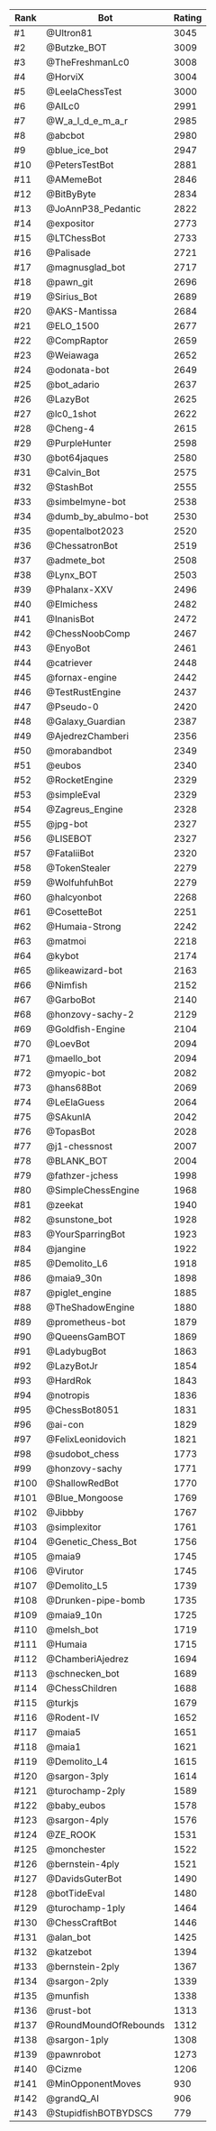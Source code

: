 Rank|Bot|Rating
---|---|---
#1|@Ultron81|3045
#2|@Butzke_BOT|3009
#3|@TheFreshmanLc0|3008
#4|@HorviX|3004
#5|@LeelaChessTest|3000
#6|@AILc0|2991
#7|@W_a_l_d_e_m_a_r|2985
#8|@abcbot|2980
#9|@blue_ice_bot|2947
#10|@PetersTestBot|2881
#11|@AMemeBot|2846
#12|@BitByByte|2834
#13|@JoAnnP38_Pedantic|2822
#14|@expositor|2773
#15|@LTChessBot|2733
#16|@Palisade|2721
#17|@magnusglad_bot|2717
#18|@pawn_git|2696
#19|@Sirius_Bot|2689
#20|@AKS-Mantissa|2684
#21|@ELO_1500|2677
#22|@CompRaptor|2659
#23|@Weiawaga|2652
#24|@odonata-bot|2649
#25|@bot_adario|2637
#26|@LazyBot|2625
#27|@lc0_1shot|2622
#28|@Cheng-4|2615
#29|@PurpleHunter|2598
#30|@bot64jaques|2580
#31|@Calvin_Bot|2575
#32|@StashBot|2555
#33|@simbelmyne-bot|2538
#34|@dumb_by_abulmo-bot|2530
#35|@opentalbot2023|2520
#36|@ChessatronBot|2519
#37|@admete_bot|2508
#38|@Lynx_BOT|2503
#39|@Phalanx-XXV|2496
#40|@Elmichess|2482
#41|@InanisBot|2472
#42|@ChessNoobComp|2467
#43|@EnyoBot|2461
#44|@catriever|2448
#45|@fornax-engine|2442
#46|@TestRustEngine|2437
#47|@Pseudo-0|2420
#48|@Galaxy_Guardian|2387
#49|@AjedrezChamberi|2356
#50|@morabandbot|2349
#51|@eubos|2340
#52|@RocketEngine|2329
#53|@simpleEval|2329
#54|@Zagreus_Engine|2328
#55|@jpg-bot|2327
#56|@LISEBOT|2327
#57|@FataliiBot|2320
#58|@TokenStealer|2279
#59|@WolfuhfuhBot|2279
#60|@halcyonbot|2268
#61|@CosetteBot|2251
#62|@Humaia-Strong|2242
#63|@matmoi|2218
#64|@kybot|2174
#65|@likeawizard-bot|2163
#66|@Nimfish|2152
#67|@GarboBot|2140
#68|@honzovy-sachy-2|2129
#69|@Goldfish-Engine|2104
#70|@LoevBot|2094
#71|@maello_bot|2094
#72|@myopic-bot|2082
#73|@hans68Bot|2069
#74|@LeElaGuess|2064
#75|@SAkunIA|2042
#76|@TopasBot|2028
#77|@j1-chessnost|2007
#78|@BLANK_BOT|2004
#79|@fathzer-jchess|1998
#80|@SimpleChessEngine|1968
#81|@zeekat|1940
#82|@sunstone_bot|1928
#83|@YourSparringBot|1923
#84|@jangine|1922
#85|@Demolito_L6|1918
#86|@maia9_30n|1898
#87|@piglet_engine|1885
#88|@TheShadowEngine|1880
#89|@prometheus-bot|1879
#90|@QueensGamBOT|1869
#91|@LadybugBot|1863
#92|@LazyBotJr|1854
#93|@HardRok|1843
#94|@notropis|1836
#95|@ChessBot8051|1831
#96|@ai-con|1829
#97|@FelixLeonidovich|1821
#98|@sudobot_chess|1773
#99|@honzovy-sachy|1771
#100|@ShallowRedBot|1770
#101|@Blue_Mongoose|1769
#102|@Jibbby|1767
#103|@simplexitor|1761
#104|@Genetic_Chess_Bot|1756
#105|@maia9|1745
#106|@Virutor|1745
#107|@Demolito_L5|1739
#108|@Drunken-pipe-bomb|1735
#109|@maia9_10n|1725
#110|@melsh_bot|1719
#111|@Humaia|1715
#112|@ChamberiAjedrez|1694
#113|@schnecken_bot|1689
#114|@ChessChildren|1688
#115|@turkjs|1679
#116|@Rodent-IV|1652
#117|@maia5|1651
#118|@maia1|1621
#119|@Demolito_L4|1615
#120|@sargon-3ply|1614
#121|@turochamp-2ply|1589
#122|@baby_eubos|1578
#123|@sargon-4ply|1576
#124|@ZE_ROOK|1531
#125|@monchester|1522
#126|@bernstein-4ply|1521
#127|@DavidsGuterBot|1490
#128|@botTideEval|1480
#129|@turochamp-1ply|1464
#130|@ChessCraftBot|1446
#131|@alan_bot|1425
#132|@katzebot|1394
#133|@bernstein-2ply|1367
#134|@sargon-2ply|1339
#135|@munfish|1338
#136|@rust-bot|1313
#137|@RoundMoundOfRebounds|1312
#138|@sargon-1ply|1308
#139|@pawnrobot|1273
#140|@Cizme|1206
#141|@MinOpponentMoves|930
#142|@grandQ_AI|906
#143|@StupidfishBOTBYDSCS|779
